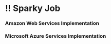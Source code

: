 # !! Sparky Job

### Amazon Web Services Implementation



### Microsoft Azure Services Implementation



